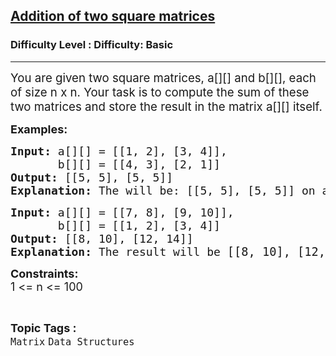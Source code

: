 <h2><a href="https://www.geeksforgeeks.org/problems/addition-of-two-square-matrices4916/1?page=1&category=Matrix&sortBy=difficulty">Addition of two square matrices</a></h2><h3>Difficulty Level : Difficulty: Basic</h3><hr><div class="problems_problem_content__Xm_eO"><p><span style="font-size: 14pt;">You are given two square matrices, a[][] and b[][], each of size n x n. Your task is to compute the sum of these two matrices and store the result in the matrix a[][] itself.</span></p>
<p><span style="font-size: 18px;"><strong>Examples:</strong></span></p>
<pre><span style="font-size: 18px;"><strong>Input: </strong>a[][] = [[1, 2], [3, 4]],
       b[][] = [[4, 3], [2, 1]]
<strong>Output: </strong>[[5, 5], [5, 5]]<br><strong>Explanation:</strong> The will be: [[5, 5], [5, 5]] on adding the corresponding elements of both matrices.</span>
</pre>
<pre><span style="font-size: 18px;"><strong>Input: </strong>a[][] = [[7, 8], [9, 10]],
       b[][] = [[1, 2], [3, 4]]
<strong>Output: </strong></span><span style="font-size: 18px;">[[8, 10], [12, 14]]<br><strong>Explanation:</strong> The result will be </span><span style="font-size: 14pt;">[[8, 10], [12, 14]] after adding the corresponding elements of both matrices</span><span style="font-family: -apple-system, BlinkMacSystemFont, 'Segoe UI', Roboto, Oxygen, Ubuntu, Cantarell, 'Open Sans', 'Helvetica Neue', sans-serif;">.</span>&nbsp;</pre>
<p><span style="font-size: 18px;"><strong>Constraints:</strong><br>1 &lt;= n &lt;= 100</span></p></div><br><p><span style=font-size:18px><strong>Topic Tags : </strong><br><code>Matrix</code>&nbsp;<code>Data Structures</code>&nbsp;